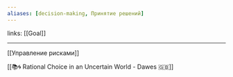 ```yaml
---
aliases: [decision-making, Принятие решений]
---
```

links: [[Goal]]

---

[[Управление рисками]]

[[📚🌀 Rational Choice in an Uncertain World - Dawes 🇬🇧]]